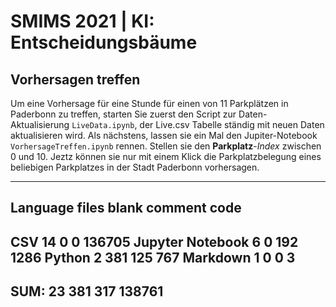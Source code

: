 # SMIMS 2021 | KI: Entscheidungsbäume
## Vorhersagen treffen
Um eine Vorhersage für eine Stunde für einen von 11 Parkplätzen in Paderbonn zu treffen, starten Sie zuerst den Script zur Daten-Aktualisierung `LiveData.ipynb`, der Live.csv Tabelle ständig mit neuen Daten aktualisieren wird. Als nächstens, lassen sie ein Mal den Jupiter-Notebook `VorhersageTreffen.ipynb` rennen. Stellen sie den **Parkplatz**-*Index* zwischen 0 und 10. Jeztz können sie nur mit einem Klick die Parkplatzbelegung eines beliebigen Parkplatzes in der Stadt Paderbonn vorhersagen.





-------------------------------------------------------------------------------
Language                     files          blank        comment           code
-------------------------------------------------------------------------------
CSV                             14              0              0         136705
Jupyter Notebook                 6              0            192           1286
Python                           2            381            125            767
Markdown                         1              0              0              3
-------------------------------------------------------------------------------
SUM:                            23            381            317         138761
-------------------------------------------------------------------------------
